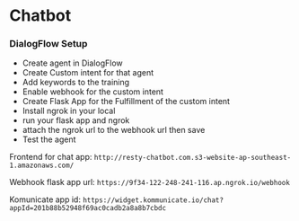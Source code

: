 
# Chatbot


### DialogFlow Setup
  - Create agent in DialogFlow
  - Create Custom intent for that agent
  - Add keywords to the training
  - Enable webhook for the custom intent
  - Create Flask App for the Fulfillment of the custom intent
  - Install ngrok in your local
  - run your flask app and ngrok
  - attach the ngrok url to the webhook url then save
  - Test the agent

Frontend for chat app: `http://resty-chatbot.com.s3-website-ap-southeast-1.amazonaws.com/`

Webhook flask app url: `https://9f34-122-248-241-116.ap.ngrok.io/webhook` 

Komunicate app id: `https://widget.kommunicate.io/chat?appId=201b88b52948f69ac0cadb2a8a8b7cbdc`
